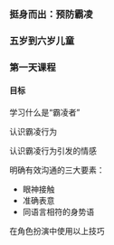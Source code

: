 ### 挺身而出：预防霸凌 

### 五岁到六岁儿童 

### 第一天课程 

#### 目标

学习什么是“霸凌者” 

认识霸凌行为

认识霸凌行为引发的情感

明确有效沟通的三大要素：
* 眼神接触
* 准确表意
* 同语言相符的身势语

在角色扮演中使用以上技巧

